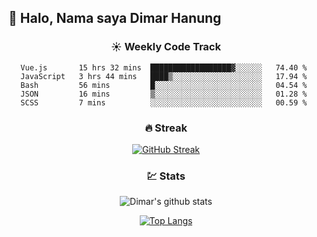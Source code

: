 ## 👋 Halo, Nama saya **Dimar Hanung**

<center>

### :sunny: Weekly Code Track
<!--START_SECTION:waka-->
```text
Vue.js       15 hrs 32 mins  ██████████████████▓░░░░░░   74.40 % 
JavaScript   3 hrs 44 mins   ████▒░░░░░░░░░░░░░░░░░░░░   17.94 % 
Bash         56 mins         █░░░░░░░░░░░░░░░░░░░░░░░░   04.54 % 
JSON         16 mins         ▒░░░░░░░░░░░░░░░░░░░░░░░░   01.28 % 
SCSS         7 mins          ░░░░░░░░░░░░░░░░░░░░░░░░░   00.59 % 
```
<!--END_SECTION:waka-->

### :fire: Streak

[![GitHub Streak](http://github-readme-streak-stats.herokuapp.com?user=dimar-hanung)](https://git.io/streak-stats)

### :chart: Stats

![Dimar's github stats](https://github-readme-stats.vercel.app/api?username=dimar-hanung&show_icons=true&theme=vue)

[![Top Langs](https://github-readme-stats.vercel.app/api/top-langs/?username=dimar-hanung)](#)

</center>
